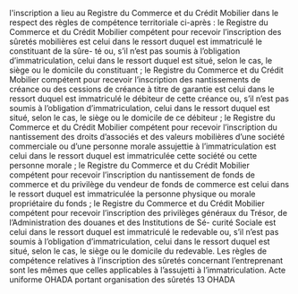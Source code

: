 l'inscription a lieu au Registre du Commerce et du Crédit Mobilier dans le respect
des règles de compétence territoriale ci-après :
le Registre du Commerce et du Crédit Mobilier compétent pour recevoir
l’inscription des sûretés mobilières est celui dans le ressort duquel est
immatriculé le constituant de la sûre- té ou, s’il n’est pas soumis à
l’obligation d’immatriculation, celui dans le ressort duquel est situé, selon le
cas, le siège ou le domicile du constituant ; le Registre du Commerce et du
Crédit Mobilier compétent pour recevoir l’inscription des nantissements de
créance ou des cessions de créance à titre de garantie est celui dans le ressort
duquel est immatriculé le débiteur de cette créance ou, s’il n’est pas soumis à
l’obligation d’immatriculation, celui dans le ressort duquel est situé, selon le
cas, le siège ou le domicile de ce débiteur ; le Registre du Commerce et du
Crédit Mobilier compétent pour recevoir l’inscription du nantissement des droits
d’associés et des valeurs mobilières d’une société commerciale ou d’une personne
morale assujettie à l’immatriculation est celui dans le ressort duquel est
immatriculée cette société ou cette personne morale ; le Registre du Commerce et
du Crédit Mobilier compétent pour recevoir l’inscription du nantissement de
fonds de commerce et du privilège du vendeur de fonds de commerce est celui dans
le ressort duquel est immatriculée la personne physique ou morale propriétaire
du fonds ; le Registre du Commerce et du Crédit Mobilier compétent pour recevoir
l’inscription des privilèges généraux du Trésor, de l’Administration des douanes
et des Institutions de Sé- curité Sociale est celui dans le ressort duquel est
immatriculé le redevable ou, s’il n’est pas soumis à l’obligation
d’immatriculation, celui dans le ressort duquel est situé, selon le cas, le
siège ou le domicile du redevable.
Les règles de compétence relatives à l’inscription des sûretés concernant
l’entreprenant sont les mêmes que celles applicables à l’assujetti à
l’immatriculation.
Acte uniforme OHADA portant organisation des sûretés
13
OHADA